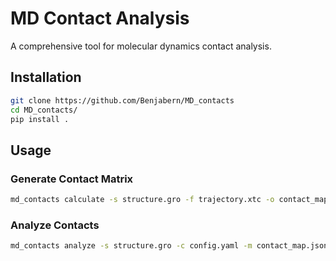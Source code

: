 # MD Contact Analysis

A comprehensive tool for molecular dynamics contact analysis.

## Installation



```bash
git clone https://github.com/Benjabern/MD_contacts
cd MD_contacts/
pip install .
```

## Usage

### Generate Contact Matrix
```bash
md_contacts calculate -s structure.gro -f trajectory.xtc -o contact_map.json
```

### Analyze Contacts
```bash
md_contacts analyze -s structure.gro -c config.yaml -m contact_map.json
```
